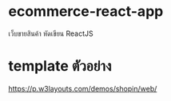 # ecommerce-react-app
เว็บขายสินค้า หัดเขียน ReactJS


# template ตัวอย่าง 
https://p.w3layouts.com/demos/shopin/web/
